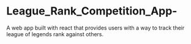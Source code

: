 # League_Rank_Competition_App-
A web app built with react that provides users with a way to track their league of legends rank against others. 
